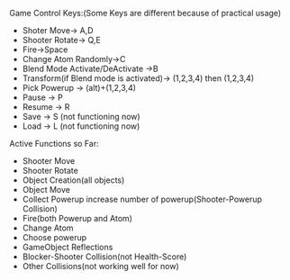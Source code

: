 Game Control Keys:(Some Keys are different because of practical usage)

* Shoter Move-> A,D
* Shooter Rotate-> Q,E
* Fire->Space
* Change Atom Randomly->C
* Blend Mode Activate/DeActivate ->B
* Transform(if Blend mode is activated)-> (1,2,3,4) then (1,2,3,4) 
* Pick Powerup -> (alt)+(1,2,3,4)
* Pause -> P
* Resume -> R
* Save -> S (not functioning now)
* Load -> L (not functioning now)

Active Functions so Far: 

*  Shooter Move
*  Shooter Rotate
*  Object Creation(all objects)
*  Object Move
*  Collect Powerup increase number of powerup(Shooter-Powerup Collision)
*  Fire(both Powerup and Atom)
*  Change Atom
*  Choose powerup
*  GameObject Reflections
*  Blocker-Shooter Collision(not Health-Score)
*  Other Collisions(not working well for now)